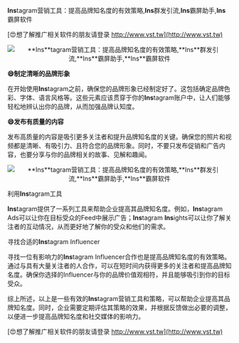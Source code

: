 **Ins**tagram营销工具：提高品牌知名度的有效策略,**Ins**群发引流,**Ins**霸屏助手,**Ins**霸屏软件

[😍想了解推广相关软件的朋友请登录 http://www.vst.tw](http://www.vst.tw)

 <center><img src="https://vst.tw/MP4/tuiguang/png/4.png" alt="**Ins**tagram营销工具：提高品牌知名度的有效策略,**Ins**群发引流,**Ins**霸屏助手,**Ins**霸屏软件"></center>

**😄制定清晰的品牌形象**

在开始使用**Ins**tagram之前，确保您的品牌形象已经制定好了。这包括确定品牌色彩、字体、语言风格等。这些元素应该贯穿于你的**Ins**tagram账户中，让人们能够轻松地辨认出你的品牌，从而加强品牌认知度。

**😄发布有质量的内容**

发布高质量的内容是吸引更多关注者和提升品牌知名度的关键。确保您的照片和视频都是清晰、有吸引力、且符合您的品牌形象。同时，不要只发布促销和广告内容，也要分享与你的品牌相关的故事、见解和趣闻。

 <center><img src="https://vst.tw/MP4/tuiguang/png/8.png" alt="**Ins**tagram营销工具：提高品牌知名度的有效策略,**Ins**群发引流,**Ins**霸屏助手,**Ins**霸屏软件"></center>

利用**Ins**tagram工具

**Ins**tagram提供了一系列工具来帮助企业提高其品牌知名度。例如，**Ins**tagram Ads可以让你在目标受众的Feed中展示广告；**Ins**tagram **Ins**ights可以让你了解关注者的互动情况，从而更好地了解你的受众和他们的需求。

寻找合适的**Ins**tagram Influencer

寻找一位有影响力的**Ins**tagram Influencer合作也是提高品牌知名度的有效策略。通过与具有大量关注者的人合作，可以在短时间内获得更多的关注者和提高品牌知名度。确保你选择的Influencer与你的品牌价值观相符，并且能够吸引到你的目标受众。

综上所述，以上是一些有效的**Ins**tagram营销工具和策略，可以帮助企业提高其品牌知名度。同时，企业需要定期评估其策略的效果，并根据反馈做出必要的调整，以便进一步提高品牌知名度和社交媒体的影响力。

[😍想了解推广相关软件的朋友请登录 http://www.vst.tw](http://www.vst.tw)



